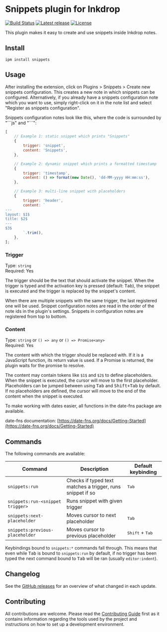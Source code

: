 # Snippets plugin for Inkdrop

[![Build Status](https://dev.azure.com/jmerle/inkdrop-snippets/_apis/build/status/Build?branchName=master)](https://dev.azure.com/jmerle/inkdrop-snippets/_build/latest?definitionId=28&branchName=master)
[![Latest release](https://img.shields.io/github/v/release/jmerle/inkdrop-snippets)](https://my.inkdrop.app/plugins/snippets)
[![License](https://img.shields.io/github/license/jmerle/inkdrop-snippets)](https://github.com/jmerle/inkdrop-snippets/blob/master/LICENSE)

This plugin makes it easy to create and use snippets inside Inkdrop notes.

## Install

```
ipm install snippets
```

## Usage

After installing the extension, click on Plugins > Snippets > Create new snippets configuration. This creates a new note in which snippets can be configured. Alternatively, if you already have a snippets configuration note which you want to use, simply right-click on it in the note list and select "Register as snippets configuration".

Snippets configuration notes look like this, where the code is surrounded by "\```js" and "\```":

```js
[
    // Example 1: static snippet which prints "Snippets"
    {
        trigger: 'snippet',
        content: 'Snippets',
    },

    // Example 2: dynamic snippet which prints a formatted timestamp
    {
        trigger: 'timestamp',
        content: () => format(new Date(), 'dd-MM-yyyy HH:mm:ss'),
    },

    // Example 3: multi-line snippet with placeholders
    {
        trigger: 'header',
        content: `
---
layout: $1$
title: $2$
---
$3$
        `.trim(),
    },
];
```

### Trigger

Type: `string`  
Required: Yes

The trigger should be the text that should activate the snippet. When the trigger is typed and the activation key is pressed (default: <kbd>Tab</kbd>), the snippet is executed and the trigger is replaced by the snippet's content.

When there are multiple snippets with the same trigger, the last registered one will be used. Snippet configuration notes are read in the order of the note ids in the plugin's settings. Snippets in configuration notes are registered from top to bottom.

### Content

Type: `string` or `() => any` or `() => Promise<any>`  
Required: Yes

The content with which the trigger should be replaced with.
If it is a JavaScript function, its return value is used.
If a Promise is returned, the plugin waits for the promise to resolve.

The content may contain tokens like `$1$` and `$2$` to define placeholders.
When the snippet is executed, the cursor will move to the first placeholder.
Placeholders can be jumped between using <kbd>Tab</kbd> and <kbd>Shift+Tab</kbd> by default. If no placeholders are defined, the cursor will move to the end of the content when the snippet is executed.

To make working with dates easier, all functions in the date-fns package are available.

date-fns documentation: [https://date-fns.org/docs/Getting-Started](https://date-fns.org/docs/Getting-Started)

## Commands

The following commands are available:

| Command                          | Description                                                | Default keybinding                |
| -------------------------------- | ---------------------------------------------------------- | --------------------------------- |
| `snippets:run`                   | Checks if typed text matches a trigger, runs snippet if so | <kbd>Tab</kbd>                    |
| `snippets:run-<snippet trigger>` | Runs snippet with given trigger                            |                                   |
| `snippets:next-placeholder`      | Moves cursor to next placeholder                           | <kbd>Tab</kbd>                    |
| `snippets:previous-placeholder`  | Moves cursor to previous placeholder                       | <kbd>Shift</kbd> + <kbd>Tab</kbd> |

Keybindings bound to `snippets:*` commands fall through. This means that even while <kbd>Tab</kbd> is bound to `snippets:run` by default, if no trigger has been typed the next command bound to <kbd>Tab</kbd> will be ran (usually `editor:indent`).

## Changelog

See the [GitHub releases](https://github.com/jmerle/inkdrop-snippets/releases) for an overview of what changed in each update.

## Contributing

All contributions are welcome. Please read the [Contributing Guide](https://github.com/jmerle/inkdrop-snippets/blob/master/CONTRIBUTING.md) first as it contains information regarding the tools used by the project and instructions on how to set up a development environment.
